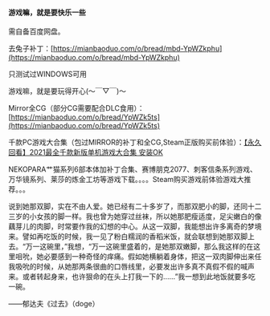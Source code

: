 #### 游戏嘛，就是要快乐一些

需自备百度网盘。

去兔子补丁：[https://mianbaoduo.com/o/bread/mbd-YpWZkphu](https://mianbaoduo.com/o/bread/mbd-YpWZkphu)

只测试过WINDOWS可用

游戏嘛，就是要玩得开心(～￣▽￣)～

Mirror全CG（部分CG需要配合DLC食用）：[https://mianbaoduo.com/o/bread/YpWZk5ts](https://mianbaoduo.com/o/bread/YpWZk5ts)

千款PC游戏大合集（包过MIRROR的补丁和全CG,Steam正版购买前体验）：[【永久回看】2021最全千款新版单机游戏大合集 安装OK](https://github.com/prolificme/prolificme/blob/main/goods/2021Collection.md)

NEKOPARA艹猫系列6部本体加补丁合集、赛博朋克2077、刺客信条系列游戏、万华镜系列、莱莎的炼金工坊等游戏下载。。。。Steam购买游戏前体验游戏大推荐。。。

说到她那双脚，实在不由人爱。她已经有二十多岁了，而那双肥小的脚，还同十二三岁的小女孩的脚一样。我也曾为她穿过丝袜，所以她那肥瘦适度，足尖嫩白的像藕芽儿的肉脚，时常要作我的幻想的中心。从这一双脚，我能想出许多离奇的梦境来。譬如再吃饭的时候，我一见了粉白糯润的香稻米饭，就会联想到她那双脚上去。“万一这碗里，”我想，“万一这碗里盛着的，是她那双嫩脚，那么我这样的在这里咀吮，她必要感到一种奇怪的痒痛。假如她横躺着身体，把这一双肉脚伸出来任我吸吮的时候，从她那两条很曲的口唇线里，必要发出许多真不真假不假的喊声来。或者转起身来，也许狠命的在头上打我一下的……”我一想到此地饭就要多吃一碗。

——郁达夫《过去》（doge）


